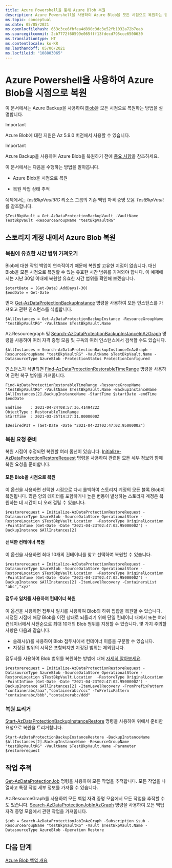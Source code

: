 ```yaml
---
title: Azure Powershell을 통해 Azure Blob 복원
description: Azure Powershell을 사용하여 Azure Blob을 모든 시점으로 복원하는 방법을 알아봅니다.
ms.topic: conceptual
ms.date: 05/05/2021
ms.openlocfilehash: 653c3ce6fbfea4d890c3dc3e52fb1032a72b7eab
ms.sourcegitcommit: 2cb7772f60599e065fff13fdecd795cce6500630
ms.translationtype: HT
ms.contentlocale: ko-KR
ms.lasthandoff: 05/06/2021
ms.locfileid: "108803065"
---
```

# <a name="restore-azure-blobs-to-point-in-time-using-azure-powershell"></a>Azure Powershell을 사용하여 Azure Blob을 시점으로 복원

이 문서에서는 Azure Backup을 사용하여 [Blob](blob-backup-overview.md)을 모든 시점으로 복원하는 방법을 설명합니다.

> [!IMPORTANT]
> Azure Blob에 대한 지원은 Az 5.9.0 버전에서 사용할 수 있습니다.

> [!IMPORTANT]
> Azure Backup을 사용하여 Azure Blob을 복원하기 전에 [중요 사항](blob-restore.md#before-you-start)을 참조하세요.

이 문서에서는 다음을 수행하는 방법을 알아봅니다.

- Azure Blob을 시점으로 복원

- 복원 작업 상태 추적

예제에서는 _testBkpVaultRG_ 리소스 그룹의 기존 백업 자격 증명 모음 _TestBkpVault_ 를 참조합니다.

```azurepowershell-interactive
$TestBkpVault = Get-AzDataProtectionBackupVault -VaultName TestBkpVault -ResourceGroupName "testBkpVaultRG"
```

## <a name="restoring-azure-blobs-within-a-storage-account"></a>스토리지 계정 내에서 Azure Blob 복원

### <a name="fetching-the-valid-time-range-for-restore"></a>복원에 유효한 시간 범위 가져오기

Blob에 대한 작업 백업이 연속적이기 때문에 복원할 고유한 지점이 없습니다. 대신 Blob을 모든 시점으로 복원할 수 있는 유효한 시간 범위를 가져와야 합니다. 이 예제에서는 지난 30일 이내에 복원할 유효한 시간 범위를 확인해 보겠습니다.

```azurepowershell-interactive
$startDate = (Get-Date).AddDays(-30)
$endDate = Get-Date
```

먼저 [Get-AzDataProtectionBackupInstance](/powershell/module/az.dataprotection/get-azdataprotectionbackupinstance?view=azps-5.9.0&preserve-view=true) 명령을 사용하여 모든 인스턴스를 가져오고 관련 인스턴스를 식별합니다.

```azurepowershell-interactive
$AllInstances = Get-AzDataProtectionBackupInstance -ResourceGroupName "testBkpVaultRG" -VaultName $TestBkpVault.Name
```

Az.Resourcegraph 및 [Search-AzDataProtectionBackupInstanceInAzGraph](/powershell/module/az.dataprotection/search-azdataprotectionbackupinstanceinazgraph?view=azps-5.9.0&preserve-view=true) 명령을 사용하여 여러 자격 증명 모음 및 구독의 여러 인스턴스에서 검색할 수도 있습니다.

```azurepowershell-interactive
$AllInstances = Search-AzDataProtectionBackupInstanceInAzGraph -ResourceGroupName "testBkpVaultRG" -VaultName $TestBkpVault.Name -DatasourceType AzureBlob -ProtectionStatus ProtectionConfigured
```

인스턴스가 식별되면 [Find-AzDataProtectionRestorableTimeRange](/powershell/module/az.dataprotection/find-azdataprotectionrestorabletimerange) 명령을 사용하여 관련 복구 범위를 가져옵니다.

```azurepowershell-interactive
Find-AzDataProtectionRestorableTimeRange -ResourceGroupName "testBkpVaultRG" -VaultName $TestBkpVault.Name -BackupInstanceName $AllInstances[2].BackupInstanceName -StartTime $startDate -endTime $endDate

EndTime    : 2021-04-24T08:57:36.4149422Z
ObjectType : RestorableTimeRange
StartTime  : 2021-03-25T14:27:31.0000000Z

$DesiredPIT = (Get-Date -Date "2021-04-23T02:47:02.9500000Z")
```

### <a name="preparing-the-restore-request"></a>복원 요청 준비

복원 시점이 수정되면 복원할 여러 옵션이 있습니다. [Initialize-AzDataProtectionRestoreRequest](/powershell/module/az.dataprotection/initialize-azdataprotectionrestorerequest?view=azps-5.9.0&preserve-view=true) 명령을 사용하여 관련된 모든 세부 정보와 함께 복원 요청을 준비합니다.

#### <a name="restoring-all-the-blobs-to-a-point-in-time"></a>모든 Blob을 시점으로 복원

이 옵션을 사용하면 선택한 시점으로 다시 롤백하여 스토리지 계정의 모든 블록 Blob이 복원됩니다. 많은 양의 데이터를 포함하거나 높은 변동이 발생하는 스토리지 계정은 복원하는 데 시간이 더 오래 걸릴 수 있습니다.

```azurepowershell-interactive
$restorerequest = Initialize-AzDataProtectionRestoreRequest -DatasourceType AzureBlob -SourceDataStore OperationalStore -RestoreLocation $TestBkpVault.Location  -RestoreType OriginalLocation -PointInTime (Get-Date -Date "2021-04-23T02:47:02.9500000Z") -BackupInstance $AllInstances[2]
```

#### <a name="restoring-selected-containers"></a>선택한 컨테이너 복원

이 옵션을 사용하면 최대 10개의 컨테이너를 찾고 선택하여 복원할 수 있습니다.

```azurepowershell-interactive
$restorerequest = Initialize-AzDataProtectionRestoreRequest -DatasourceType AzureBlob -SourceDataStore OperationalStore -RestoreLocation $TestBkpVault.Location  -RestoreType OriginalLocation -PointInTime (Get-Date -Date "2021-04-23T02:47:02.9500000Z") -BackupInstance $AllInstances[2] -ItemLevelRecovery -ContainersList "abc","xyz"
```

#### <a name="restoring-containers-using-a-prefix-match"></a>접두사 일치를 사용하여 컨테이너 복원

이 옵션을 사용하면 접두사 일치를 사용하여 Blob의 하위 집합을 복원할 수 있습니다. 지정된 시점에 해당 Blob을 이전 상태로 되돌리기 위해 단일 컨테이너 내에서 또는 여러 컨테이너에서 사전순으로 최대 10개의 Blob 범위를 지정할 수 있습니다. 몇 가지 주의할 사항은 다음과 같습니다.

- 슬래시(/)를 사용하여 Blob 접두사에서 컨테이너 이름을 구분할 수 있습니다.
- 지정된 범위의 시작은 포함되지만 지정된 범위는 제외됩니다.

접두사를 사용하여 Blob 범위를 복원하는 방법에 대해 [자세히 알아보세요](blob-restore.md#use-prefix-match-for-restoring-blobs).

```azurepowershell-interactive
$restorerequest = Initialize-AzDataProtectionRestoreRequest -DatasourceType AzureBlob -SourceDataStore OperationalStore -RestoreLocation $TestBkpVault.Location  -RestoreType OriginalLocation -PointInTime (Get-Date -Date "2021-04-23T02:47:02.9500000Z") -BackupInstance $AllInstances[2] -ItemLevelRecovery -FromPrefixPattern "containerabc/aaa","containerabc/ccc" -ToPrefixPattern "containerabc/bbb","containerabc/ddd"
```

### <a name="trigger-the-restore"></a>복원 트리거

[Start-AzDataProtectionBackupInstanceRestore](/powershell/module/az.dataprotection/start-azdataprotectionbackupinstancerestore?view=azps-5.9.0&preserve-view=true) 명령을 사용하여 위에서 준비한 요청으로 복원을 트리거합니다.

```azurepowershell-interactive
Start-AzDataProtectionBackupInstanceRestore -BackupInstanceName $AllInstances[2].BackupInstanceName -ResourceGroupName "testBkpVaultRG" -VaultName $TestBkpVault.Name -Parameter $restorerequest
```

## <a name="tracking-job"></a>작업 추적

[Get-AzDataProtectionJob](/powershell/module/az.dataprotection/get-azdataprotectionjob?view=azps-5.9.0&preserve-view=true) 명령을 사용하여 모든 작업을 추적합니다. 모든 작업을 나열하고 특정 작업 세부 정보를 가져올 수 있습니다.

Az.ResourceGraph를 사용하여 모든 백업 자격 증명 모음에서 모든 작업을 추적할 수도 있습니다. [Search-AzDataProtectionJobInAzGraph](/powershell/module/az.dataprotection/search-azdataprotectionjobinazgraph?view=azps-5.9.0&preserve-view=true) 명령을 사용하여 모든 백업 자격 증명 모음에서 관련 작업을 가져옵니다.

```azurepowershell-interactive
$job = Search-AzDataProtectionJobInAzGraph -Subscription $sub -ResourceGroupName "testBkpVaultRG" -Vault $TestBkpVault.Name -DatasourceType AzureBlob -Operation Restore
```

## <a name="next-steps"></a>다음 단계

[Azure Blob 백업 개요](blob-backup-overview.md)
